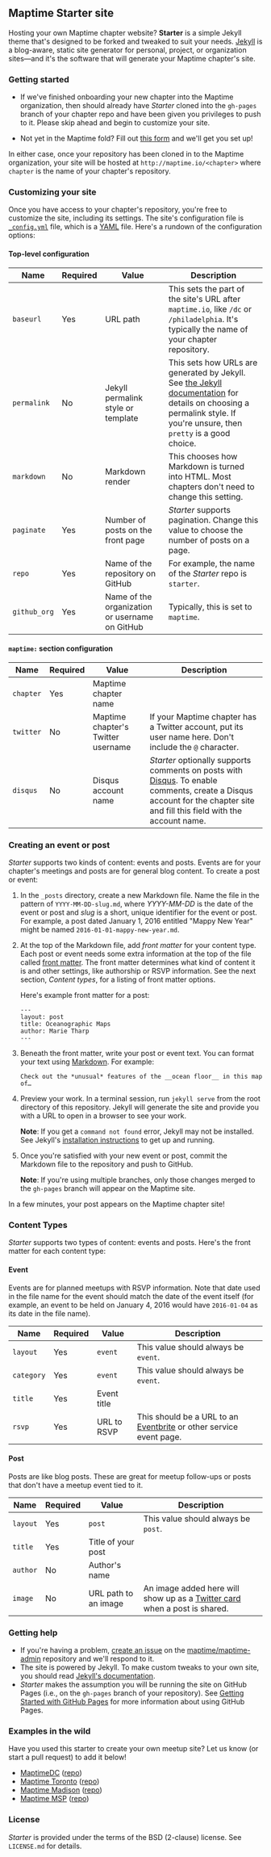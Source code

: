 ## Maptime Starter site

Hosting your own Maptime chapter website? **Starter** is a simple Jekyll theme that's designed to be forked and tweaked to suit your needs. [Jekyll](http://jekyllrb.com/) is a blog-aware, static site generator for personal, project, or organization sites—and it's the software that will generate your Maptime chapter's site.


### Getting started

* If we've finished onboarding your new chapter into the Maptime organization, then should already have *Starter* cloned into the `gh-pages` branch of your chapter repo and have been given you privileges to push to it.  Please skip ahead and begin to customize your site.  

* Not yet in the Maptime fold?  Fill out [this form](http://maptime.io/start/#start-form) and we'll get you set up!

In either case, once your repository has been cloned in to the Maptime organization, your site will be hosted at `http://maptime.io/<chapter>` where `chapter` is the name of your chapter's repository.


### Customizing your site

Once you have access to your chapter's repository, you're free to customize the site, including its settings. The site's configuration file is [`_config.yml`](_config.yml) file, which is a [YAML](http://en.wikipedia.org/wiki/YAML) file. Here's a rundown of the configuration options:


#### Top-level configuration

| Name | Required | Value | Description |
| --- | --- | --- | --- |
| `baseurl` | Yes | URL path | This sets the part of the site's URL after `maptime.io`, like `/dc` or `/philadelphia`. It's typically the name of your chapter repository. |
| `permalink` | No | Jekyll permalink style or template | This sets how URLs are generated by Jekyll. See [the Jekyll documentation](http://jekyllrb.com/docs/permalinks/) for details on choosing a permalink style. If you're unsure, then `pretty` is a good choice. |
| `markdown` | No | Markdown render | This chooses how Markdown is turned into HTML. Most chapters don't need to change this setting. |
| `paginate` | Yes | Number of posts on the front page | _Starter_ supports pagination. Change this value to choose the number of posts on a page. |
| `repo` | Yes | Name of the repository on GitHub | For example, the name of the _Starter_ repo is `starter`. |
| `github_org` | Yes | Name of the organization or username on GitHub | Typically, this is set to `maptime`. |


#### `maptime:` section configuration

| Name | Required | Value | Description |
| --- | --- | --- | --- |
| `chapter` | Yes | Maptime chapter name |
| `twitter` | No | Maptime chapter's Twitter username | If your Maptime chapter has a Twitter account, put its user name here. Don't include the `@` character. |
| `disqus` | No | Disqus account name | _Starter_ optionally supports comments on posts with [Disqus](http://disqus.com). To enable comments, create a Disqus account for the chapter site and fill this field with the account name. |


### Creating an event or post

_Starter_ supports two kinds of content: events and posts. Events are for your chapter's meetings and posts are for general blog content. To create a post or event:

1. In the `_posts` directory, create a new Markdown file. Name the file in the pattern of `YYYY-MM-DD-slug.md`, where *YYYY-MM-DD* is the date of the event or post and *slug* is a short, unique identifier for the event or post. For example, a post dated January 1, 2016 entitled "Mappy New Year" might be named `2016-01-01-mappy-new-year.md`.

2. At the top of the Markdown file, add *front matter* for your content type. Each post or event needs some extra information at the top of the file called [front matter](http://jekyllrb.com/docs/frontmatter/). The front matter determines what kind of content it is and other settings, like authorship or RSVP information. See the next section, _Content types_, for a listing of front matter options.

   Here's example front matter for a post:

   ```
   ---
   layout: post
   title: Oceanographic Maps
   author: Marie Tharp
   ---
   ```

3. Beneath the front matter, write your post or event text. You can format your text using [Markdown](http://daringfireball.net/projects/markdown/syntax). For example:

   ```
   Check out the *unusual* features of the __ocean floor__ in this map of…
   ```

4. Preview your work. In a terminal session, run `jekyll serve` from the root directory of this repository. Jekyll will generate the site and provide you with a URL to open in a browser to see your work.

   **Note**: If you get a `command not found` error, Jekyll may not be installed. See Jekyll's [installation instructions](http://jekyllrb.com/docs/installation/) to get up and running.

5. Once you're satisfied with your new event or post, commit the Markdown file to the repository and push to GitHub.

   **Note**: If you're using multiple branches, only those changes merged to the `gh-pages` branch will appear on the Maptime site.

In a few minutes, your post appears on the Maptime chapter site!


### Content Types

_Starter_ supports two types of content: events and posts. Here's the front matter for each content type:


#### Event
Events are for planned meetups with RSVP information. Note that date used in the file name for the event should match the date of the event itself (for example, an event to be held on January 4, 2016 would have `2016-01-04` as its date in the file name).

| Name | Required | Value | Description |
| --- | --- | --- | --- |
| `layout` | Yes | `event` | This value should always be `event`. |
| `category` | Yes | `event` | This value should always be `event`. |
| `title` | Yes | Event title |
| `rsvp` | Yes | URL to RSVP | This should be a URL to an [Eventbrite](http://eventbrite.com) or other service event page. |


#### Post

Posts are like blog posts. These are great for meetup follow-ups or posts that don't have a meetup event tied to it.

| Name | Required | Value | Description |
| --- | --- | --- | --- |
| `layout` | Yes | `post` | This value should always be `post`. |
| `title` | Yes | Title of your post |
| `author` | No | Author's name |
| `image` | No | URL path to an image | An image added here will show up as a [Twitter card](https://dev.twitter.com/docs/cards) when a post is shared. |


### Getting help

- If you're having a problem, [create an issue](https://github.com/maptime/maptime-admin/issues) on the [maptime/maptime-admin](https://github.com/maptime/maptime-admin/) repository and we'll respond to it.
- The site is powered by Jekyll. To make custom tweaks to your own site, you should read [Jekyll's documentation](http://jekyllrb.com/docs/home/).
- _Starter_ makes the assumption you will be running the site on GitHub Pages (i.e., on the `gh-pages` branch of your repository). See [Getting Started with GitHub Pages](https://guides.github.com/features/pages/) for more information about using GitHub Pages.


### Examples in the wild

Have you used this starter to create your own meetup site? Let us know (or start a pull request) to add it below!

- [MaptimeDC](http://maptime.io/dc/) ([repo](https://github.com/maptime/dc/tree/gh-pages))
- [Maptime Toronto](http://maptime.io/toronto/) ([repo](https://github.com/maptime/toronto))
- [Maptime Madison](http://maptime.io/madison/) ([repo](https://github.com/maptime/madison/tree/gh-pages))
- [Maptime MSP](http://maptime.io/msp/) ([repo](https://github.com/maptime/msp/tree/gh-pages))


### License

_Starter_ is provided under the terms of the BSD (2-clause) license.
See ``LICENSE.md`` for details.
